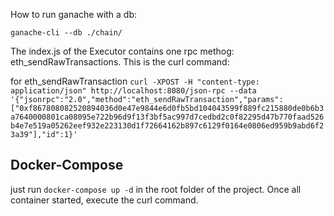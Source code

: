 How to run ganache with a db: 
```
ganache-cli --db ./chain/
```

The index.js of the Executor contains one rpc methog: eth_sendRawTransactions. This is the curl command:

for eth_sendRawTransaction
`curl -XPOST -H "content-type: application/json" http://localhost:8080/json-rpc --data '{"jsonrpc":"2.0","method":"eth_sendRawTransaction","params": ["0xf867808082520894036d0e47e9844e6d0fb5bd104043599f889fc215880de0b6b3a7640000801ca08095e722b96d9f13f3bf5ac997d7cedbd2c0f82295d47b770faad526b4e7e519a05262eef932e223130d1f72664162b897c6129f0164e0806ed959b9abd6f23a39"],"id":1}'`

## Docker-Compose

just run `docker-compose up -d` in the root folder of the project. Once all container started, execute the curl command.
